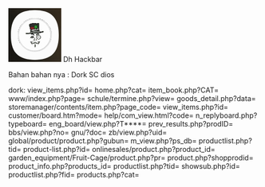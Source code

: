 <img src="apk-HackBar-(1).png">
Dh Hackbar

Bahan bahan nya :
Dork
SC dios

dork:
view_items.php?id=
home.php?cat=
item_book.php?CAT=
www/index.php?page=
schule/termine.php?view=
goods_detail.php?data=
storemanager/contents/item.php?page_code=
view_items.php?id=
customer/board.htm?mode=
help/com_view.html?code=
n_replyboard.php?typeboard=
eng_board/view.php?T****=
prev_results.php?prodID=
bbs/view.php?no=
gnu/?doc=
zb/view.php?uid=
global/product/product.php?gubun=
m_view.php?ps_db=
productlist.php?tid=
product-list.php?id=
onlinesales/product.php?product_id=
garden_equipment/Fruit-Cage/product.php?pr=
product.php?shopprodid=
product_info.php?products_id=
productlist.php?tid=
showsub.php?id=
productlist.php?fid=
products.php?cat=
